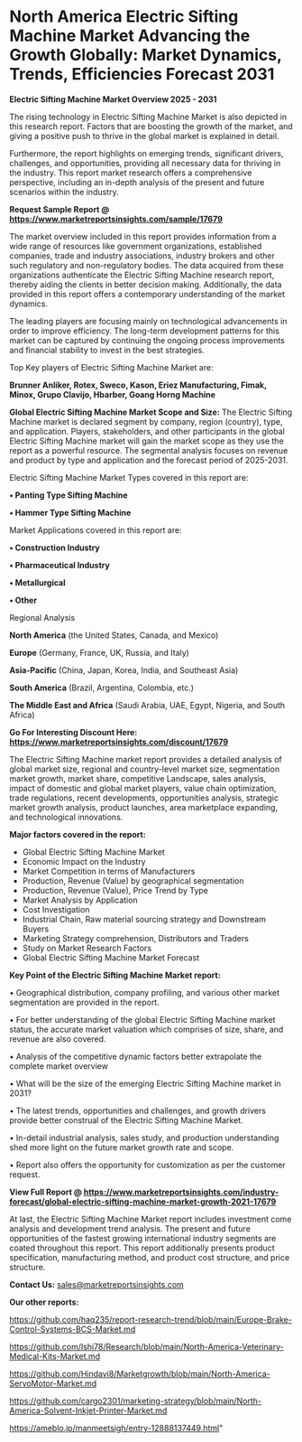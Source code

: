 # North America Electric Sifting Machine Market Advancing the Growth Globally: Market Dynamics, Trends, Efficiencies Forecast 2031

<Strong> Electric Sifting Machine Market Overview 2025 - 2031</strong>

The rising technology in Electric Sifting Machine Market is also depicted in this research report. Factors that are boosting the growth of the market, and giving a positive push to thrive in the global market is explained in detail.

Furthermore, the report highlights on emerging trends, significant drivers, challenges, and opportunities, providing all necessary data for thriving in the industry. This report market research offers a comprehensive perspective, including an in-depth analysis of the present and future scenarios within the industry.

<strong>Request Sample Report @ <a href=https://www.marketreportsinsights.com/sample/17679>https://www.marketreportsinsights.com/sample/17679</a></strong>

The market overview included in this report provides information from a wide range of resources like government organizations, established companies, trade and industry associations, industry brokers and other such regulatory and non-regulatory bodies. The data acquired from these organizations authenticate the Electric Sifting Machine research report, thereby aiding the clients in better decision making. Additionally, the data provided in this report offers a contemporary understanding of the market dynamics.

The leading players are focusing mainly on technological advancements in order to improve efficiency. The long-term development patterns for this market can be captured by continuing the ongoing process improvements and financial stability to invest in the best strategies.

Top Key players of Electric Sifting Machine Market are:

<strong>Brunner Anliker, Rotex, Sweco, Kason, Eriez Manufacturing, Fimak, Minox, Grupo Clavijo, Hbarber, Goang Horng Machine</strong>

<strong><b>Global Electric Sifting Machine Market Scope and Size:</b></strong>
The Electric Sifting Machine market is declared segment by company, region (country), type, and application. Players, stakeholders, and other participants in the global Electric Sifting Machine market will gain the market scope as they use the report as a powerful resource. The segmental analysis focuses on revenue and product by type and application and the forecast period of 2025-2031.

Electric Sifting Machine Market Types covered in this report are:

<strong>• Panting Type Sifting Machine

• Hammer Type Sifting Machine</strong>

Market Applications covered in this report are:

<strong>• Construction Industry

• Pharmaceutical Industry

• Metallurgical

• Other</strong> 

Regional Analysis

<strong>North America</strong> (the United States, Canada, and Mexico)

<strong>Europe</strong> (Germany, France, UK, Russia, and Italy)

<strong>Asia-Pacific</strong> (China, Japan, Korea, India, and Southeast Asia)

<strong>South America</strong> (Brazil, Argentina, Colombia, etc.)

<strong>The Middle East and Africa</strong> (Saudi Arabia, UAE, Egypt, Nigeria, and South Africa)

<strong>Go For Interesting Discount Here: <a href=https://www.marketreportsinsights.com/discount/17679>https://www.marketreportsinsights.com/discount/17679</a></strong>

The Electric Sifting Machine market report provides a detailed analysis of global market size, regional and country-level market size, segmentation market growth, market share, competitive Landscape, sales analysis, impact of domestic and global market players, value chain optimization, trade regulations, recent developments, opportunities analysis, strategic market growth analysis, product launches, area marketplace expanding, and technological innovations.

<strong><b>Major factors covered in the report:</b></strong>
<ul>
  <li>Global Electric Sifting Machine Market </li>
  <li>Economic Impact on the Industry</li>
  <li>Market Competition in terms of Manufacturers</li>
  <li>Production, Revenue (Value) by geographical segmentation</li>
  <li>Production, Revenue (Value), Price Trend by Type</li>
  <li>Market Analysis by Application</li>
  <li>Cost Investigation</li>
  <li>Industrial Chain, Raw material sourcing strategy and Downstream Buyers</li>
  <li>Marketing Strategy comprehension, Distributors and Traders</li>
  <li>Study on Market Research Factors</li>
  <li>Global Electric Sifting Machine Market Forecast</li>
</ul>

<strong><b>Key Point of the Electric Sifting Machine Market report:</b></strong>

• Geographical distribution, company profiling, and various other market segmentation are provided in the report.

• For better understanding of the global Electric Sifting Machine market status, the accurate market valuation which comprises of size, share, and revenue are also covered.

• Analysis of the competitive dynamic factors better extrapolate the complete market overview

• What will be the size of the emerging Electric Sifting Machine market in 2031?

• The latest trends, opportunities and challenges, and growth drivers provide better construal of the Electric Sifting Machine Market.

• In-detail industrial analysis, sales study, and production understanding shed more light on the future market growth rate and scope.

• Report also offers the opportunity for customization as per the customer request.

<strong><b>View Full Report @ <a href=https://www.marketreportsinsights.com/industry-forecast/global-electric-sifting-machine-market-growth-2021-17679>https://www.marketreportsinsights.com/industry-forecast/global-electric-sifting-machine-market-growth-2021-17679</a></b></strong>


At last, the Electric Sifting Machine Market report includes investment come analysis and development trend analysis. The present and future opportunities of the fastest growing international industry segments are coated throughout this report. This report additionally presents product specification, manufacturing method, and product cost structure, and price structure.

<strong>Contact Us:</strong>
sales@marketreportsinsights.com

<strong>Our other reports:</strong>

<a href=https://github.com/haq235/report-research-trend/blob/main/Europe-Brake-Control-Systems-BCS-Market.md>https://github.com/haq235/report-research-trend/blob/main/Europe-Brake-Control-Systems-BCS-Market.md</a>

<a href=https://github.com/Ishi78/Research/blob/main/North-America-Veterinary-Medical-Kits-Market.md>https://github.com/Ishi78/Research/blob/main/North-America-Veterinary-Medical-Kits-Market.md</a>

<a href=https://github.com/Hindavi8/Marketgrowth/blob/main/North-America-ServoMotor-Market.md>https://github.com/Hindavi8/Marketgrowth/blob/main/North-America-ServoMotor-Market.md</a>

<a href=https://github.com/cargo2301/marketing-strategy/blob/main/North-America-Solvent-Inkjet-Printer-Market.md>https://github.com/cargo2301/marketing-strategy/blob/main/North-America-Solvent-Inkjet-Printer-Market.md</a>

<a href=https://ameblo.jp/manmeetsigh/entry-12888137449.html>https://ameblo.jp/manmeetsigh/entry-12888137449.html</a>"
